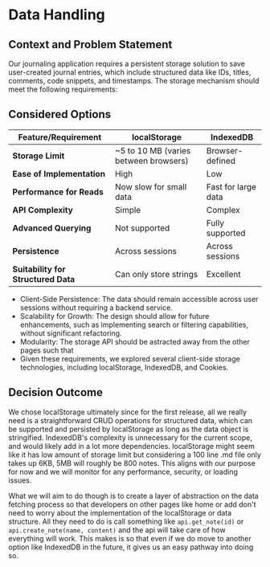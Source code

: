 # Data Handling

## Context and Problem Statement
Our journaling application requires a persistent storage solution to save user-created journal entries, which include structured data like IDs, titles, comments, code snippets, and timestamps. The storage mechanism should meet the following requirements:


## Considered Options
| Feature/Requirement                 | localStorage                          | IndexedDB           |
| ----------------------------------- | ------------------------------------- | ------------------- |
| **Storage Limit**                   | ~5 to 10 MB (varies between browsers) | Browser-defined     |
| **Ease of Implementation**          | High                                  | Low                 |
| **Performance for Reads**           | Now slow for small data               | Fast for large data |
| **API Complexity**                  | Simple                                | Complex             |
| **Advanced Querying**               | Not supported                         | Fully supported     |
| **Persistence**                     | Across sessions                       | Across sessions     |
| **Suitability for Structured Data** | Can only store strings                | Excellent           |


- Client-Side Persistence: The data should remain accessible across user sessions without requiring a backend service.
- Scalability for Growth: The design should allow for future enhancements, such as implementing search or filtering capabilities, without significant refactoring.
- Modularity: The storage API should be astracted away from the other pages such that
- Given these requirements, we explored several client-side storage technologies, including localStorage, IndexedDB, and Cookies.

## Decision Outcome
We chose localStorage ultimately since for the first release, all we really need is a straightforward CRUD operations for structured data, which can be supported and persisted by localStorage as long as the data object is stringified. IndexedDB's complexity is unnecessary for the current scope, and would likely add in a lot more dependencies. localStorage might seem like it has low amount of storage limit but considering a 100 line .md file only takes up 6KB, 5MB will roughly be 800 notes. This aligns with our purpose for now and we will monitor for any performance, security, or loading issues.

What we will aim to do though is to create a layer of abstraction on the data fetching process so that developers on other pages like home or add don't need to worry about the implementation of the localStorage or data structure. All they need to do is call something like `api.get_note(id)` or `api.create_note(name, content)` and the api will take care of how everything will work. This makes is so that even if we do move to another option like IndexedDB in the future, it gives us an easy pathway into doing so.
